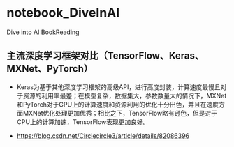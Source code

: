 # notebook_DiveInAI
Dive into AI BookReading

## 主流深度学习框架对比（TensorFlow、Keras、MXNet、PyTorch）

* Keras为基于其他深度学习框架的高级API，进行高度封装，计算速度最慢且对于资源的利用率最差；在模型复杂，数据集大，参数数量大的情况下，MXNet和PyTorch对于GPU上的计算速度和资源利用的优化十分出色，并且在速度方面MXNet优化处理更加优秀；相比之下，TensorFlow略有逊色，但是对于CPU上的计算加速，TensorFlow表现更加良好。  

* https://blog.csdn.net/Circlecircle3/article/details/82086396
